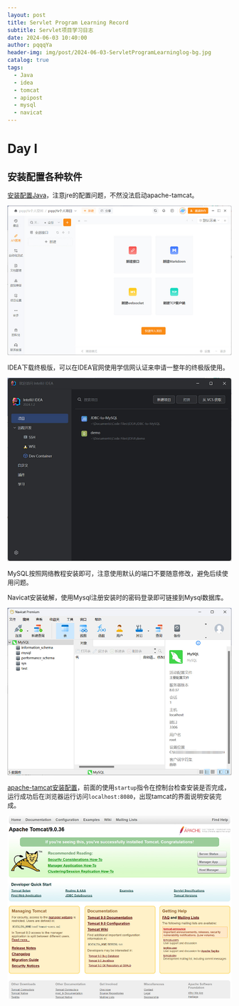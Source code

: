 ```yaml
---
layout: post
title: Servlet Program Learning Record
subtitle: Servlet项目学习日志
date: 2024-06-03 10:40:00
author: pqqqYa
header-img: img/post/2024-06-03-ServletProgramLearninglog-bg.jpg
catalog: true
tags:
  - Java
  - idea
  - tomcat
  - apipost
  - mysql
  - navicat
---
```


# Day I

## 安装配置各种软件

[安装配置Java](https://blog.csdn.net/qq_42257666/article/details/128188008)，注意jre的配置问题，不然没法启动apache-tamcat。

![](https://raw.githubusercontent.com/pqqqYa/pqqqYa.github.io/main/img/post/2024-06-03/apipost.jpg)

IDEA下载终极版，可以在IDEA官网使用学信网认证来申请一整年的终极版使用。

![](https://raw.githubusercontent.com/pqqqYa/pqqqYa.github.io/main/img/post/2024-06-03/IDEA.jpg)

MySQL按照网络教程安装即可，注意使用默认的端口不要随意修改，避免后续使用问题。

Navicat安装破解，使用Mysql注册安装时的密码登录即可链接到Mysql数据库。

![](https://raw.githubusercontent.com/pqqqYa/pqqqYa.github.io/main/img/post/2024-06-03/Navicat.jpg)

[apache-tamcat安装配置](https://blog.csdn.net/qq_42257666/article/details/105701914)，前面的使用`startup`指令在控制台检查安装是否完成，运行成功后在浏览器运行访问`localhost:8080`，出现tamcat的界面说明安装完成。

![](https://raw.githubusercontent.com/pqqqYa/pqqqYa.github.io/main/img/post/2024-06-03/tamcat.jpg)